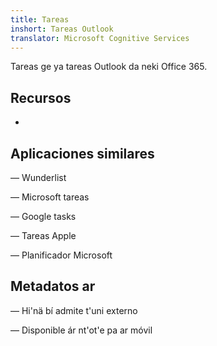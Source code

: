 ```yaml
---
title: Tareas
inshort: Tareas Outlook
translator: Microsoft Cognitive Services
---
```


Tareas ge ya tareas Outlook da neki Office 365.

Recursos
---------

-   

Aplicaciones similares
--------------------

— Wunderlist

— Microsoft tareas

— Google tasks

— Tareas Apple

— Planificador Microsoft

Metadatos ar
--------

— Hi'nä bí admite t'uni externo

— Disponible ár nt'ot'e pa ar móvil


